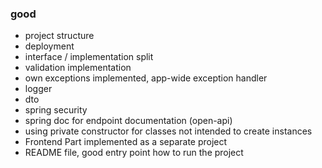 ### good

- project structure
- deployment
- interface / implementation split 
- validation implementation
- own exceptions implemented, app-wide exception handler
- logger
- dto
- spring security
- spring doc for endpoint documentation (open-api)
- using private constructor for classes not intended to create instances
- Frontend Part implemented as a separate project
- README file, good entry point how to run the project